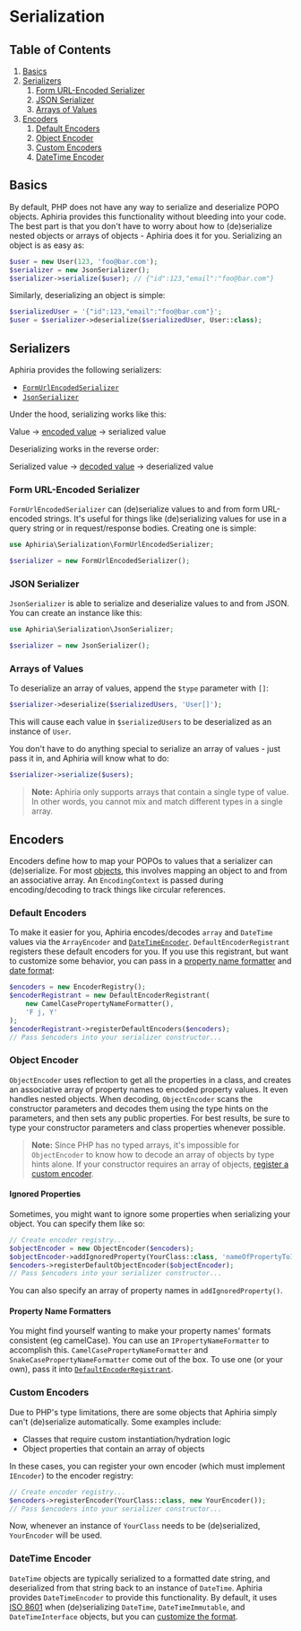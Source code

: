 # Serialization

## Table of Contents
1. [Basics](#basics)
2. [Serializers](#serializers)
   1. [Form URL-Encoded Serializer](#form-url-encoded-serializer)
   2. [JSON Serializer](#json-serializer)
   3. [Arrays of Values](#arrays-of-values)
3. [Encoders](#encoders)
   1. [Default Encoders](#default-encoders)
   2. [Object Encoder](#object-encoder)
   3. [Custom Encoders](#custom-encoders)
   4. [DateTime Encoder](#datetime-encoder)

<h2 id="basics">Basics</h2>

By default, PHP does not have any way to serialize and deserialize POPO objects.  Aphiria provides this functionality without bleeding into your code.  The best part is that you don't have to worry about how to (de)serialize nested objects or arrays of objects - Aphiria does it for you.  Serializing an object is as easy as:

```php
$user = new User(123, 'foo@bar.com');
$serializer = new JsonSerializer();
$serializer->serialize($user); // {"id":123,"email":"foo@bar.com"}
```

Similarly, deserializing an object is simple:

```php
$serializedUser = '{"id":123,"email":"foo@bar.com"}';
$user = $serializer->deserialize($serializedUser, User::class);
```

<h2 id="serializers">Serializers</h2>

Aphiria provides the following serializers:

* [`FormUrlEncodedSerializer`](#form-url-encoded-serializer)
* [`JsonSerializer`](#json-serializer)

Under the hood, serializing works like this:

Value &rarr; [encoded value](#encoders) &rarr; serialized value

Deserializing works in the reverse order:

Serialized value &rarr; [decoded value](#encoders) &rarr; deserialized value

<h3 id="form-url-encoded-serializer">Form URL-Encoded Serializer</h3>

`FormUrlEncodedSerializer` can (de)serialize values to and from form URL-encoded strings.  It's useful for things like (de)serializing values for use in a query string or in request/response bodies.  Creating one is simple:

```php
use Aphiria\Serialization\FormUrlEncodedSerializer;

$serializer = new FormUrlEncodedSerializer();
```

<h3 id="json-serializer">JSON Serializer</h3>

`JsonSerializer` is able to serialize and deserialize values to and from JSON.  You can create an instance like this:

```php
use Aphiria\Serialization\JsonSerializer;

$serializer = new JsonSerializer();
```

<h3 id="arrays-of-values">Arrays of Values</h3>

To deserialize an array of values, append the `$type` parameter with `[]`:

```php
$serializer->deserialize($serializedUsers, 'User[]');
```

This will cause each value in `$serializedUsers` to be deserialized as an instance of `User`.

You don't have to do anything special to serialize an array of values - just pass it in, and Aphiria will know what to do:

```php
$serializer->serialize($users);
```

> **Note:** Aphiria only supports arrays that contain a single type of value.  In other words, you cannot mix and match different types in a single array.

<h2 id="encoders">Encoders</h2>

Encoders define how to map your POPOs to values that a serializer can (de)serialize.  For most [objects](#object-encoder), this involves mapping an object to and from an associative array.  An `EncodingContext` is passed during encoding/decoding to track things like circular references.

<h3 id="default-encoders">Default Encoders</h3>

To make it easier for you, Aphiria encodes/decodes `array` and `DateTime` values via the `ArrayEncoder` and [`DateTimeEncoder`](#datetime-encoder).  `DefaultEncoderRegistrant` registers these default encoders for you.  If you use this registrant, but want to customize some behavior, you can pass in a [property name formatter](#property-name-formatters) and [date format](#datetime-encoder):

```php
$encoders = new EncoderRegistry();
$encoderRegistrant = new DefaultEncoderRegistrant(
    new CamelCasePropertyNameFormatter(),
    'F j, Y'
);
$encoderRegistrant->registerDefaultEncoders($encoders);
// Pass $encoders into your serializer constructor...
```

<h3 id="object-encoder">Object Encoder</h3>

`ObjectEncoder` uses reflection to get all the properties in a class, and creates an associative array of property names to encoded property values.  It even handles nested objects.  When decoding, `ObjectEncoder` scans the constructor parameters and decodes them using the type hints on the parameters, and then sets any public properties.  For best results, be sure to type your constructor parameters and class properties whenever possible.

> **Note:** Since PHP has no typed arrays, it's impossible for `ObjectEncoder` to know how to decode an array of objects by type hints alone.  If your constructor requires an array of objects, [register a custom encoder](#custom-encoders).

<h4 id="ignored-properties">Ignored Properties</h4>

Sometimes, you might want to ignore some properties when serializing your object.  You can specify them like so:

```php
// Create encoder registry...
$objectEncoder = new ObjectEncoder($encoders);
$objectEncoder->addIgnoredProperty(YourClass::class, 'nameOfPropertyToIgnore');
$encoders->registerDefaultObjectEncoder($objectEncoder);
// Pass $encoders into your serializer constructor...
```

You can also specify an array of property names in `addIgnoredProperty()`.

<h4 id="property-name-formatters">Property Name Formatters</h4>

You might find yourself wanting to make your property names' formats consistent (eg camelCase).  You can use an `IPropertyNameFormatter` to accomplish this.  `CamelCasePropertyNameFormatter` and `SnakeCasePropertyNameFormatter` come out of the box.  To use one (or your own), pass it into [`DefaultEncoderRegistrant`](#default-encoders).

<h3 id="custom-encoders">Custom Encoders</h3>

Due to PHP's type limitations, there are some objects that Aphiria simply can't (de)serialize automatically.  Some examples include:

* Classes that require custom instantiation/hydration logic
* Object properties that contain an array of objects

In these cases, you can register your own encoder (which must implement `IEncoder`) to the encoder registry:

```php
// Create encoder registry...
$encoders->registerEncoder(YourClass::class, new YourEncoder());
// Pass $encoders into your serializer constructor...
```

Now, whenever an instance of `YourClass` needs to be (de)serialized, `YourEncoder` will be used.

<h3 id="datetime-encoder">DateTime Encoder</h3>

`DateTime` objects are typically serialized to a formatted date string, and deserialized from that string back to an instance of `DateTime`.  Aphiria provides `DateTimeEncoder` to provide this functionality. By default, it uses <a href="https://en.wikipedia.org/wiki/ISO_8601" target="_blank">ISO 8601</a> when (de)serializing `DateTime`, `DateTimeImmutable`, and `DateTimeInterface` objects, but you can [customize the format](#default-encoders).
